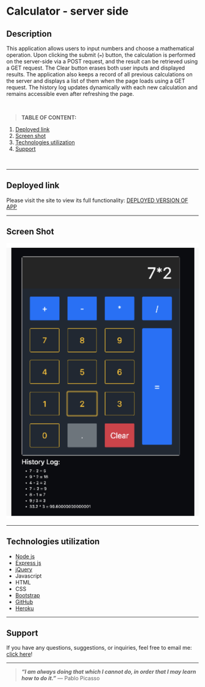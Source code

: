 
# Calculator - server side 

## Description

This application allows users to input numbers and choose a mathematical operation. Upon clicking the submit (`=`) button, the calculation is performed on the server-side via a POST request, and the result can be retrieved using a GET request. The Clear button erases both user inputs and displayed results. The application also keeps a record of all previous calculations on the server and displays a list of them when the page loads using a GET request. The history log updates dynamically with each new calculation and remains accessible even after refreshing the page.

</br>

>**TABLE OF CONTENT:**
1. [Deployed link](#deployed-link) 
1. [Screen shot](#screen-shot)
1. [Technologies utilization](#technologies-utilization) 
1. [Support](#support)

</br>

-----
## Deployed link
Please visit the site to view its full functionality: [DEPLOYED VERSION OF APP](https://weekend-jquery-server-calc.herokuapp.com/)

----
## Screen Shot

![calculator - server side](/images/screenshot.png)


----
## Technologies utilization 

* [Node js](https://nodejs.org/en/about/)
* [Express js](https://expressjs.com/)
* [jQuery](https://jquery.com/)
* Javascript
* HTML
* CSS
* [Bootstrap](https://getbootstrap.com/)
* [GitHub](https://github.com/xaihang/) 
* [Heroku](https://www.heroku.com/about) 

---
## Support
If you have any questions, suggestions, or inquiries, feel free to email me: [click here](mailto:xaihang12@gmail.com?subject=[GitHub]%20Supoort%20Question%20Inquries)! 

---

> **_“I am always doing that which I cannot do, in order that I may learn how to do it.”_** ― Pablo Picasso